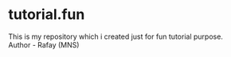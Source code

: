# tutorial.fun
This is my repository which i created just for fun tutorial purpose.
<br>
Author -  Rafay (MNS)